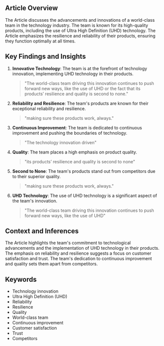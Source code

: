  ## Article Overview

The Article discusses the advancements and innovations of a world-class team in the technology industry. The team is known for its high-quality products, including the use of Ultra High Definition (UHD) technology. The Article emphasizes the resilience and reliability of their products, ensuring they function optimally at all times.

## Key Findings and Insights

1. **Innovative Technology**: The team is at the forefront of technology innovation, implementing UHD technology in their products.
   > "The world-class team driving this innovation continues to push forward new ways, like the use of UHD or the fact that its products’ resilience and quality is second to none."

2. **Reliability and Resilience**: The team's products are known for their exceptional reliability and resilience.
   > "making sure these products work, always."

3. **Continuous Improvement**: The team is dedicated to continuous improvement and pushing the boundaries of technology.
   > "The technology innovation driven"

4. **Quality**: The team places a high emphasis on product quality.
   > "its products’ resilience and quality is second to none"

5. **Second to None**: The team's products stand out from competitors due to their superior quality.
   > "making sure these products work, always."

6. **UHD Technology**: The use of UHD technology is a significant aspect of the team's innovation.
   > "The world-class team driving this innovation continues to push forward new ways, like the use of UHD"

## Context and Inferences

The Article highlights the team's commitment to technological advancements and the implementation of UHD technology in their products. The emphasis on reliability and resilience suggests a focus on customer satisfaction and trust. The team's dedication to continuous improvement and quality sets them apart from competitors.

## Keywords

- Technology innovation
- Ultra High Definition (UHD)
- Reliability
- Resilience
- Quality
- World-class team
- Continuous improvement
- Customer satisfaction
- Trust
- Competitors
